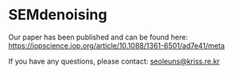 # SEMdenoising
Our paper has been published and can be found here: https://iopscience.iop.org/article/10.1088/1361-6501/ad7e41/meta 

If you have any questions, please contact: seoleuns@kriss.re.kr
